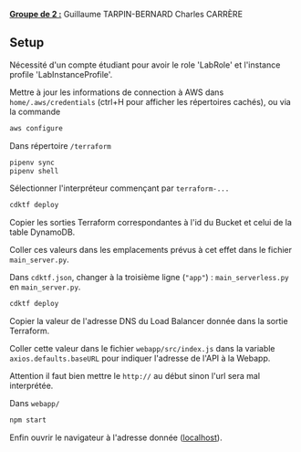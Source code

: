 <u>**Groupe de 2 :**</u>
Guillaume TARPIN-BERNARD
Charles CARRÈRE

## Setup

Nécessité d'un compte étudiant pour avoir le role 'LabRole' et l'instance profile 'LabInstanceProfile'.

Mettre à jour les informations de connection à AWS dans ```home/.aws/credentials``` (ctrl+H pour afficher les répertoires cachés), ou via la commande
```bash
aws configure
```

Dans répertoire ```/terraform```

```bash
pipenv sync
pipenv shell
```

Sélectionner l'interpréteur commençant par ```terraform-...```

```bash
cdktf deploy
```

Copier les sorties Terraform correspondantes à l'id du Bucket et celui de la table DynamoDB.

Coller ces valeurs dans les emplacements prévus à cet effet dans le fichier ```main_server.py```.

Dans ```cdktf.json```, changer à la troisième ligne (```"app"```) : ```main_serverless.py``` en ```main_server.py```.

```bash
cdktf deploy
```

Copier la valeur de l'adresse DNS du Load Balancer donnée dans la sortie Terraform.

Coller cette valeur dans le fichier ```webapp/src/index.js``` dans la variable ```axios.defaults.baseURL``` pour indiquer l'adresse de l'API à la Webapp.

Attention il faut bien mettre le ```http://``` au début sinon l'url sera mal interprétée.

Dans ```webapp/```
```bash
npm start
```

Enfin ouvrir le navigateur à l'adresse donnée ([localhost](http://localhost:3000)).